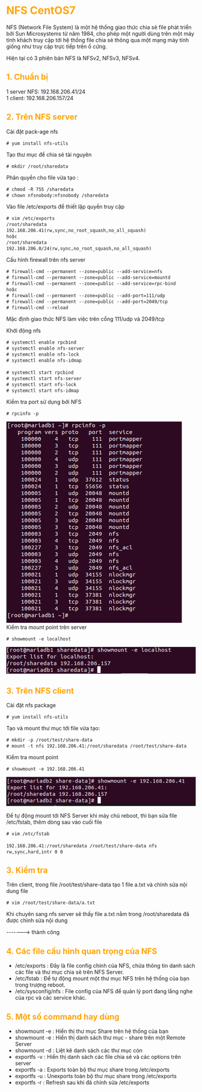 <h1 style="color:orange">NFS CentOS7</h1>
NFS (Network File System) là một hệ thống giao thức chia sẻ file phát triển bởi Sun Microsystems từ năm 1984, cho phép một người dùng trên một máy tính khách truy cập tới hệ thống file chia sẻ thông qua một mạng máy tính giống như truy cập trực tiếp trên ổ cứng.

Hiện tại có 3 phiên bản NFS là NFSv2, NFSv3, NFSv4.

<h2 style="color:orange">1. Chuẩn bị</h2>
1 server NFS: 192.168.206.41/24<br>
1 client: 192.168.206.157/24<br>
<h2 style="color:orange">2. Trên NFS server</h2>
Cài đặt pack-age nfs

    # yum install nfs-utils
Tạo thư mục để chia sẻ tài nguyên

    # mkdir /root/sharedata
Phân quyền cho file vừa tạo :

    # chmod -R 755 /sharedata
    # chown nfsnobody:nfsnobody /sharedata
Vào file /etc/exports để thiết lập quyền truy cập

    # vim /etc/exports
    /root/sharedata    192.168.206.41(rw,sync,no_root_squash,no_all_squash)
    hoặc 
    /root/sharedata    192.168.206.0/24(rw,sync,no_root_squash,no_all_squash)
Cấu hình firewall trên nfs server

    # firewall-cmd --permanent --zone=public --add-service=nfs
    # firewall-cmd --permanent --zone=public --add-service=mountd
    # firewall-cmd --permanent --zone=public --add-service=rpc-bind
    hoặc
    # firewall-cmd --permanent --zone=public --add-port=111/udp
    # firewall-cmd --permanent --zone=public --add-port=2049/tcp
    # firewall-cmd --reload
Mặc định giao thức NFS làm việc trên cổng 111/udp và 2049/tcp

Khởi động nfs

    # systemctl enable rpcbind
    # systemctl enable nfs-server
    # systemctl enable nfs-lock
    # systemctl enable nfs-idmap

    # systemctl start rpcbind
    # systemctl start nfs-server
    # systemctl start nfs-lock
    # systemctl start nfs-idmap
Kiểm tra port sử dụng bởi NFS

    # rpcinfo -p
![nfs2](../img/nfs2.png)<br>
Kiểm tra mount point trên server

    # showmount -e localhost
![nfs1](../img/nfs1.png)<br>
<h2 style="color:orange">3. Trên NFS client</h2>
Cài đặt nfs package

    # yum install nfs-utils
Tạo và mount thư mục tới file vừa tạo:
    
    # mkdir -p /root/test/share-data
    # mount -t nfs 192.168.206.41:/root/sharedata /root/test/share-data
Kiểm tra mount point

    # showmount -e 192.168.206.41
![nfs3](../img/nfs3.png)<br>

Để tự động mount tới NFS Server khi máy chủ reboot, thì bạn sửa file /etc/fstab, thêm dòng sau vào cuối file


    # vim /etc/fstab
    
    192.168.206.41:/root/sharedata /root/test/share-data nfs rw,sync,hard,intr 0 0
<h2 style="color:orange">3. Kiểm tra</h2>
Trên client, trong file /root/test/share-data tạo 1 file a.txt và chỉnh sửa nội dung file

    # vim /root/test/share-data/a.txt
Khi chuyên sang nfs server sẽ thấy file a.txt nằm trong /root/sharedata đã được chỉnh sửa nội dung

-------> thành công
<h2 style="color:orange">4. Các file cấu hình quan trọng của NFS</h2>

- /etc/exports : Đây là file config chính của NFS, chứa thông tin danh sách các file và thư mục chia sẻ trên NFS Server.
- /etc/fstab : Để tự động mount một thư mục NFS trên hệ thống của bạn trong trượng reboot.
- /etc/sysconfig/nfs : File config của NFS để quản lý port đang lắng nghe của rpc và các service khác.
<h2 style="color:orange">5. Một số command hay dùng</h2>

- showmount -e : Hiển thị thư mục Share trên hệ thống của bạn
- showmount -e <server-ip or hostname>: Hiển thị danh sách thư mục - share trên một Remote Server
- showmount -d : Liệt kê danh sách các thư mục còn
- exportfs -v : Hiển thị danh sách các file chia sẻ và các options trên server
- exportfs -a : Exports toàn bộ thư mục share trong /etc/exports
- exportfs -u : Unexports toàn bộ thư mục share trong /etc/exports
- exportfs -r : Refresh sau khi đã chỉnh sửa /etc/exports